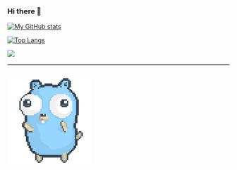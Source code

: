 ### Hi there 👋

[![My GitHub stats](https://github-readme-stats.vercel.app/api?username=RudideC&show_icons=true&theme=github_dark)](https://github.com/anuraghazra/github-readme-stats)

[![Top Langs](https://github-readme-stats.vercel.app/api/top-langs/?username=RudideC&theme=github_dark)](https://github.com/anuraghazra/github-readme-stats)

![](https://quotes-github-readme.vercel.app/api?type=horizontal&theme=github_dark)

---
![gopher dancing](./dancing-gopher.gif)
---
